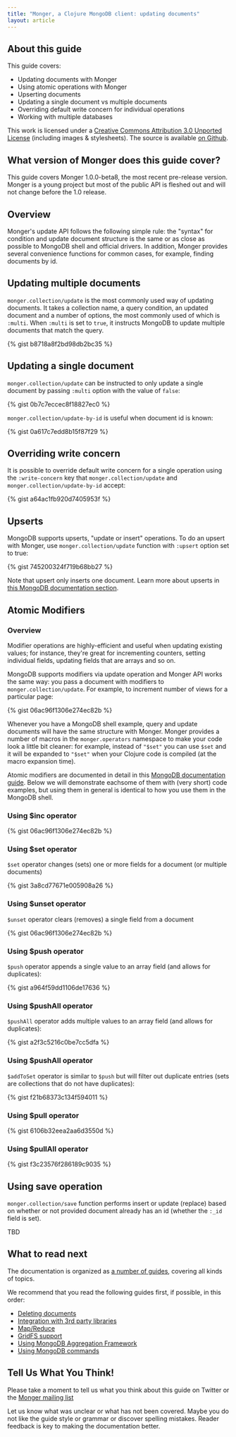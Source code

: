 ```yaml
---
title: "Monger, a Clojure MongoDB client: updating documents"
layout: article
---
```


## About this guide

This guide covers:

 * Updating documents with Monger
 * Using atomic operations with Monger
 * Upserting documents
 * Updating a single document vs multiple documents
 * Overriding default write concern for individual operations
 * Working with multiple databases

This work is licensed under a <a rel="license" href="http://creativecommons.org/licenses/by/3.0/">Creative Commons Attribution 3.0 Unported License</a> (including images & stylesheets). The source is available [on Github](https://github.com/clojurewerkz/monger.docs).


## What version of Monger does this guide cover?

This guide covers Monger 1.0.0-beta8, the most recent pre-release version. Monger is a young project but most of the public API
is fleshed out and will not change before the 1.0 release.


## Overview

Monger's update API follows the following simple rule: the "syntax" for condition and update document structure is
the same or as close as possible to MongoDB shell and official drivers. In addition, Monger provides several
convenience functions for common cases, for example, finding documents by id.


## Updating multiple documents

`monger.collection/update` is the most commonly used way of updating documents. It takes a collection name, a query condition, an updated document
and a number of options, the most
commonly used of which is `:multi`. When `:multi` is set to `true`, it instructs MongoDB to update multiple documents
that match the query.

{% gist b8718a8f2bd98db2bc35 %}



## Updating a single document

`monger.collection/update` can be instructed to only update a single document by passing `:multi` option with the value of `false`:

{% gist 0b7c7eccec8f18827ec0 %}


`monger.collection/update-by-id` is useful when document id is known:

{% gist 0a617c7edd8b15f87f29 %}



## Overriding write concern

It is possible to override default write concern for a single operation using the `:write-concern` key that `monger.collection/update` and
`monger.collection/update-by-id` accept:

{% gist a64ac1fb920d7405953f %}


## Upserts

MongoDB supports upserts, "update or insert" operations. To do an upsert with Monger, use `monger.collection/update` function with `:upsert` option set to true:

{% gist 745200324f719b68bb27 %}

Note that upsert only inserts one document. Learn more about upserts in [this MongoDB documentation section](www.mongodb.org/display/DOCS/Updating#Updating-update()).


## Atomic Modifiers

### Overview

Modifier operations are highly-efficient and useful when updating existing values; for instance, they're great for incrementing counters, setting individual fields, updating fields that are arrays and so on.

MongoDB supports modifiers via update operation and Monger API works the same way: you pass a document with modifiers
to `monger.collection/update`. For example, to increment number of views for a particular page:

{% gist 06ac96f1306e274ec82b %}

Whenever you have a MongoDB shell example, query and update documents will have the same structure with Monger. Monger provides a number of macros in the
`monger.operators` namespace to make your code look a little bit cleaner: for example, instead of `"$set"` you can use `$set` and it will be expanded
to `"$set"` when your Clojure code is compiled (at the macro expansion time).

Atomic modifiers are documented in detail in this [MongoDB documentation guide](http://www.mongodb.org/display/DOCS/Atomic+Operations). Below we will
demonstrate eachsome of them with (very short) code examples, but using them in general is identical to how you use them
in the MongoDB shell.


### Using $inc operator

{% gist 06ac96f1306e274ec82b %}


### Using $set operator

`$set` operator changes (sets) one or more fields for a document (or multiple documents)

{% gist 3a8cd77671e005908a26 %}


### Using $unset operator

`$unset` operator clears (removes) a single field from a document

{% gist 06ac96f1306e274ec82b %}


### Using $push operator

`$push` operator appends a single value to an array field (and allows for duplicates):

{% gist a964f59dd1106de17636 %}


### Using $pushAll operator

`$pushAll` operator adds multiple values to an array field (and allows for duplicates):

{% gist a2f3c5216c0be7cc5dfa %}


### Using $pushAll operator

`$addToSet` operator is similar to `$push` but will filter out duplicate entries (sets are collections
that do not have duplicates):

{% gist f21b68373c134f594011 %}


### Using $pull operator

{% gist 6106b32eea2aa6d3550d %}


### Using $pullAll operator

{% gist f3c23576f286189c9035 %}


## Using save operation

`monger.collection/save` function performs insert or update (replace) based on whether or not provided document already has an id (whether the `:_id` field
is set).

TBD



## What to read next

The documentation is organized as [a number of guides](/articles/guides.html), covering all kinds of topics.

We recommend that you read the following guides first, if possible, in this order:

 * [Deleting documents](/articles/deleting.html)
 * [Integration with 3rd party libraries](/articles/integration.html)
 * [Map/Reduce](/articles/mapreduce.html)
 * [GridFS support](/articles/gridfs.html)
 * [Using MongoDB Aggregation Framework](/articles/aggregation.html)
 * [Using MongoDB commands](/articles/commands.html)


## Tell Us What You Think!

Please take a moment to tell us what you think about this guide on Twitter or the [Monger mailing list](https://groups.google.com/forum/#!forum/clojure-mongodb)

Let us know what was unclear or what has not been covered. Maybe you do not like the guide style or grammar or discover spelling mistakes. Reader feedback is key to making the documentation better.
